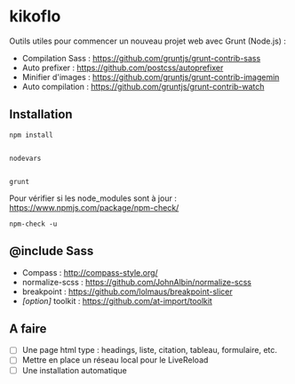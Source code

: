 # kikoflo
Outils utiles pour commencer un nouveau projet web avec Grunt (Node.js) :
* Compilation Sass : https://github.com/gruntjs/grunt-contrib-sass
* Auto prefixer : https://github.com/postcss/autoprefixer
* Minifier d'images : https://github.com/gruntjs/grunt-contrib-imagemin
* Auto compilation : https://github.com/gruntjs/grunt-contrib-watch


## Installation
    npm install
    
    
    nodevars
    
    
    grunt
    

Pour vérifier si les node_modules sont à jour : https://www.npmjs.com/package/npm-check/

    npm-check -u


## @include Sass
* Compass : http://compass-style.org/
* normalize-scss : https://github.com/JohnAlbin/normalize-scss
* breakpoint : https://github.com/lolmaus/breakpoint-slicer
* _[option]_ toolkit : https://github.com/at-import/toolkit


## A faire
- [ ] Une page html type : headings, liste, citation, tableau, formulaire, etc.
- [ ] Mettre en place un réseau local pour le LiveReload
- [ ] Une installation automatique
